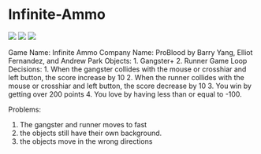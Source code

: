 # Infinite-Ammo
<img src="https://github.com/byang6585/Infinite-Ammo/blob/master/Capture6.PNG">
<img src="https://github.com/byang6585/Infinite-Ammo/blob/master/Capture7.PNG">
<img src="https://github.com/byang6585/Infinite-Ammo/blob/master/Capture8.PNG">
<p> Game Name: Infinite Ammo
Company Name: ProBlood by Barry Yang, Elliot Fernandez, and Andrew Park
Objects:
1. Gangster+
2. Runner
Game Loop Decisions:
1. When the gangster collides with the mouse or crosshiar and left button, the score increase by 10
2. When the runner collides with the mouse or crosshiar and left button, the score decrease by 10
3. You win by getting over 200 points
4. You love by having less than or equal to -100.

Problems:
1. The gangster and runner moves to fast
2. the objects still have their own background.
3. the objects move in the wrong directions</p>
